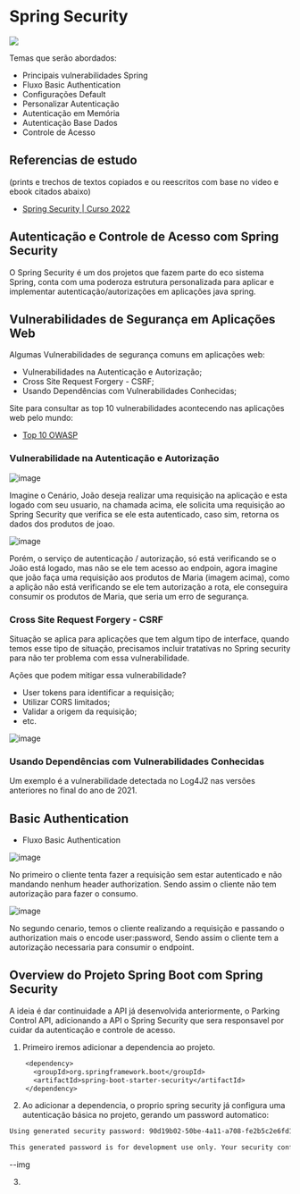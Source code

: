 # Spring Security

<img src="https://pbs.twimg.com/media/DU7GUGCV4AAf90X.jpg">

Temas que serão abordados:
  - Principais vulnerabilidades Spring
  - Fluxo Basic Authentication
  - Configurações Default 
  - Personalizar Autenticação
  - Autenticação em Memória
  - Autenticação Base Dados
  - Controle de Acesso

## Referencias de estudo
(prints e trechos de textos copiados e ou reescritos com base no video e ebook citados abaixo)
* [Spring Security | Curso 2022](https://www.youtube.com/watch?v=t6prPki7daU&t=6034s)

## Autenticação e Controle de Acesso com Spring Security

O Spring Security é um dos projetos que fazem parte do eco sistema Spring, conta com uma poderoza estrutura personalizada para aplicar e implementar autenticação/autorizações em aplicações java spring.

## Vulnerabilidades de Segurança em Aplicações Web

Algumas Vulnerabilidades de segurança comuns em aplicações web:
  - Vulnerabilidades na Autenticação e Autorização;
  - Cross Site Request Forgery - CSRF;
  - Usando Dependências com Vulnerabilidades Conhecidas;

Site para consultar as top 10 vulnerabilidades acontecendo nas aplicações web pelo mundo:
* [Top 10 OWASP](https://owasp.org/www-project-top-ten)

### Vulnerabilidade na Autenticação e Autorização

![image](https://user-images.githubusercontent.com/30484386/187073806-458caceb-8538-4211-ae9e-712213baa08c.png)

Imagine o Cenário, João deseja realizar uma requisição na aplicação e esta logado com seu usuario, na chamada acima, ele solicita uma requisição ao Spring Security que verifica se ele esta autenticado, caso sim, retorna os dados dos produtos de joao.

![image](https://user-images.githubusercontent.com/30484386/187073818-2fc352f5-92e7-422c-b714-a8ae31c240b3.png)

Porém, o serviço de autenticação / autorização, só está verificando se o João está logado, mas não se ele tem acesso ao endpoin, agora imagine que joão faça uma requisição aos produtos de Maria (imagem acima), como a aplição não está verificando se ele tem autorização a rota, ele conseguira consumir os produtos de Maria, que seria um erro de segurança.

### Cross Site Request Forgery - CSRF

Situação se aplica para aplicações que tem algum tipo de interface, quando temos esse tipo de situação, precisamos incluir tratativas no Spring security para não ter problema com essa vulnerabilidade.

Ações que podem mitigar essa vulnerabilidade?
  - User tokens para identificar a requisição;
  - Utilizar CORS limitados;
  - Validar a origem da requisição;
  - etc.

![image](https://user-images.githubusercontent.com/30484386/187194824-0d128812-2a75-4720-9e9c-ee5ee694cf21.png)

### Usando Dependências com Vulnerabilidades Conhecidas

Um exemplo é a vulnerabilidade detectada no Log4J2 nas versões anteriores no final do ano de 2021.

## Basic Authentication

- Fluxo Basic Authentication

![image](https://user-images.githubusercontent.com/30484386/187194664-77a1d110-4a45-4f66-a773-11be491f534c.png)

No primeiro o cliente tenta fazer a requisição sem estar autenticado e não mandando nenhum header authorization. Sendo assim o cliente não tem autorização para fazer o consumo.

![image](https://user-images.githubusercontent.com/30484386/187194715-7bcfc0a6-9a78-4010-94cd-c6b7ddb4dfc9.png)

No segundo cenario, temos o cliente realizando a requisição e passando o authorization mais o encode user:password, Sendo assim o cliente tem a autorização necessaria para consumir o endpoint.

## Overview do Projeto Spring Boot com Spring Security

A ideia é dar continuidade a API já desenvolvida anteriormente, o Parking Control API,  adicionando a API o Spring Security que sera responsavel por cuidar da autenticação e controle de acesso.

1. Primeiro iremos adicionar a dependencia ao projeto.

```diff
    <dependency>
      <groupId>org.springframework.boot</groupId>
      <artifactId>spring-boot-starter-security</artifactId>
    </dependency>
```

2. Ao adicionar a dependencia, o proprio spring security já configura uma autenticação básica no projeto, gerando um password automatico:

```diff
Using generated security password: 90d19b02-50be-4a11-a708-fe2b5c2e6fd1

This generated password is for development use only. Your security configuration must be updated before running your application in production.
```

--img

3. 